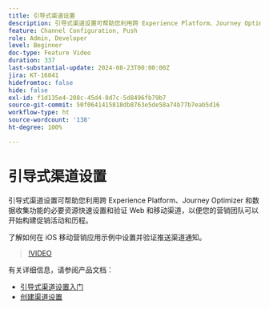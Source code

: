 ```yaml
---
title: 引导式渠道设置
description: 引导式渠道设置可帮助您利用跨 Experience Platform、Journey Optimizer 和数据收集功能的必要资源快速设置和验证 Web 和移动渠道，以便您的营销团队可以开始构建促销活动和历程。了解如何在 iOS 移动营销应用示例中设置并验证推送渠道通知。
feature: Channel Configuration, Push
role: Admin, Developer
level: Beginner
doc-type: Feature Video
duration: 337
last-substantial-update: 2024-08-23T00:00:00Z
jira: KT-16041
hidefromtoc: false
hide: false
exl-id: f1d135e4-208c-45d4-8d7c-5d8496fb79b7
source-git-commit: 50f0641415818db8763e5de58a74b77b7eab5d16
workflow-type: ht
source-wordcount: '138'
ht-degree: 100%

---
```


# 引导式渠道设置

引导式渠道设置可帮助您利用跨 Experience Platform、Journey Optimizer 和数据收集功能的必要资源快速设置和验证 Web 和移动渠道，以便您的营销团队可以开始构建促销活动和历程。

了解如何在 iOS 移动营销应用示例中设置并验证推送渠道通知。

>[!VIDEO](https://video.tv.adobe.com/v/3449632/?captions=chi_hans&learn=on)

有关详细信息，请参阅产品文档：

* [引导式渠道设置入门](https://experienceleague.adobe.com/docs/journey-optimizer/using/configuration/guided-setup/set-mobile-config.html?lang=zh-Hans)
* [创建渠道设置](https://experienceleague.adobe.com/docs/journey-optimizer/using/configuration/guided-setup/create-channel-set-up.html?lang=zh-Hans)
